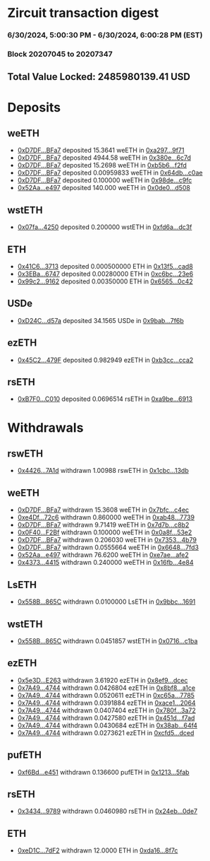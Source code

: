 # Zircuit transaction digest
### 6/30/2024, 5:00:30 PM - 6/30/2024, 6:00:28 PM (EST)
### Block 20207045 to 20207347

## Total Value Locked: 2485980139.41 USD

# Deposits
## weETH
- [0xD7DF...BFa7](https://etherscan.io/address/0xD7DF7E085214743530afF339aFC420c7c720BFa7) deposited 15.3641 weETH in [0xa297...9f71](https://etherscan.io/tx/0xD7DF7E085214743530afF339aFC420c7c720BFa7)
- [0xD7DF...BFa7](https://etherscan.io/address/0xD7DF7E085214743530afF339aFC420c7c720BFa7) deposited 4944.58 weETH in [0x380e...6c7d](https://etherscan.io/tx/0xD7DF7E085214743530afF339aFC420c7c720BFa7)
- [0xD7DF...BFa7](https://etherscan.io/address/0xD7DF7E085214743530afF339aFC420c7c720BFa7) deposited 15.2698 weETH in [0xb5b6...f2fd](https://etherscan.io/tx/0xD7DF7E085214743530afF339aFC420c7c720BFa7)
- [0xD7DF...BFa7](https://etherscan.io/address/0xD7DF7E085214743530afF339aFC420c7c720BFa7) deposited 0.00959833 weETH in [0x64db...c0ae](https://etherscan.io/tx/0xD7DF7E085214743530afF339aFC420c7c720BFa7)
- [0xD7DF...BFa7](https://etherscan.io/address/0xD7DF7E085214743530afF339aFC420c7c720BFa7) deposited 0.100000 weETH in [0x98de...c9fc](https://etherscan.io/tx/0xD7DF7E085214743530afF339aFC420c7c720BFa7)
- [0x52Aa...e497](https://etherscan.io/address/0x52Aa899454998Be5b000Ad077a46Bbe360F4e497) deposited 140.000 weETH in [0x0de0...d508](https://etherscan.io/tx/0x52Aa899454998Be5b000Ad077a46Bbe360F4e497)
## wstETH
- [0x07fa...4250](https://etherscan.io/address/0x07fa720B8AA926b1a23105c2d1a9d923D3624250) deposited 0.200000 wstETH in [0xfd6a...dc3f](https://etherscan.io/tx/0x07fa720B8AA926b1a23105c2d1a9d923D3624250)
## ETH
- [0x41C6...3713](https://etherscan.io/address/0x41C6540F8AcE467f7202C13CE723c45eB4053713) deposited 0.000500000 ETH in [0x13f5...cad8](https://etherscan.io/tx/0x41C6540F8AcE467f7202C13CE723c45eB4053713)
- [0x3EBa...6747](https://etherscan.io/address/0x3EBa70DCc918f2dfa1Da7115f7b963ec41c36747) deposited 0.00280000 ETH in [0xc6bc...23e6](https://etherscan.io/tx/0x3EBa70DCc918f2dfa1Da7115f7b963ec41c36747)
- [0x99c2...9162](https://etherscan.io/address/0x99c2965BF93236D9d0330072A485fF95BF169162) deposited 0.00350000 ETH in [0x6565...0c42](https://etherscan.io/tx/0x99c2965BF93236D9d0330072A485fF95BF169162)
## USDe
- [0xD24C...d57a](https://etherscan.io/address/0xD24Cfe2d0fa81369ca6291c28ac5426e16B6d57a) deposited 34.1565 USDe in [0x9bab...7f6b](https://etherscan.io/tx/0xD24Cfe2d0fa81369ca6291c28ac5426e16B6d57a)
## ezETH
- [0x45C2...479F](https://etherscan.io/address/0x45C2188Ec89ccE1F0d08b41fFE6C7EFB7E72479F) deposited 0.982949 ezETH in [0xb3cc...cca2](https://etherscan.io/tx/0x45C2188Ec89ccE1F0d08b41fFE6C7EFB7E72479F)
## rsETH
- [0xB7F0...C010](https://etherscan.io/address/0xB7F0e5aC670Ca9f7aC7132152dDd8B88E220C010) deposited 0.0696514 rsETH in [0xa9be...6913](https://etherscan.io/tx/0xB7F0e5aC670Ca9f7aC7132152dDd8B88E220C010)
# Withdrawals
## rswETH
- [0x4426...7A1d](https://etherscan.io/address/0x44269418c4FE84E8395dAF8d05688D0543467A1d) withdrawn 1.00988 rswETH in [0x1cbc...13db](https://etherscan.io/tx/0x44269418c4FE84E8395dAF8d05688D0543467A1d)
## weETH
- [0xD7DF...BFa7](https://etherscan.io/address/0xD7DF7E085214743530afF339aFC420c7c720BFa7) withdrawn 15.3608 weETH in [0x7bfc...c4ec](https://etherscan.io/tx/0xD7DF7E085214743530afF339aFC420c7c720BFa7)
- [0xe4Df...72c6](https://etherscan.io/address/0xe4Df09aA3a40Cc788deBdbEd57041EFC489A72c6) withdrawn 0.860000 weETH in [0xab48...7739](https://etherscan.io/tx/0xe4Df09aA3a40Cc788deBdbEd57041EFC489A72c6)
- [0xD7DF...BFa7](https://etherscan.io/address/0xD7DF7E085214743530afF339aFC420c7c720BFa7) withdrawn 9.71419 weETH in [0x7d7b...c8b2](https://etherscan.io/tx/0xD7DF7E085214743530afF339aFC420c7c720BFa7)
- [0x0F40...F2Bf](https://etherscan.io/address/0x0F40bffF0b58d442b042a4801662F94Fd37dF2Bf) withdrawn 0.100000 weETH in [0x0a8f...53e2](https://etherscan.io/tx/0x0F40bffF0b58d442b042a4801662F94Fd37dF2Bf)
- [0xD7DF...BFa7](https://etherscan.io/address/0xD7DF7E085214743530afF339aFC420c7c720BFa7) withdrawn 0.206030 weETH in [0x7353...4b79](https://etherscan.io/tx/0xD7DF7E085214743530afF339aFC420c7c720BFa7)
- [0xD7DF...BFa7](https://etherscan.io/address/0xD7DF7E085214743530afF339aFC420c7c720BFa7) withdrawn 0.0555664 weETH in [0x6648...7fd3](https://etherscan.io/tx/0xD7DF7E085214743530afF339aFC420c7c720BFa7)
- [0x52Aa...e497](https://etherscan.io/address/0x52Aa899454998Be5b000Ad077a46Bbe360F4e497) withdrawn 76.6200 weETH in [0xe7ae...afe2](https://etherscan.io/tx/0x52Aa899454998Be5b000Ad077a46Bbe360F4e497)
- [0x4373...4415](https://etherscan.io/address/0x4373C2A2203C0020D4AD3feab99B7b46EfD44415) withdrawn 0.240000 weETH in [0x16fb...4e84](https://etherscan.io/tx/0x4373C2A2203C0020D4AD3feab99B7b46EfD44415)
## LsETH
- [0x558B...865C](https://etherscan.io/address/0x558BC05E6aaCAC3Dda96C43FcD242a11AFd3865C) withdrawn 0.0100000 LsETH in [0x9bbc...1691](https://etherscan.io/tx/0x558BC05E6aaCAC3Dda96C43FcD242a11AFd3865C)
## wstETH
- [0x558B...865C](https://etherscan.io/address/0x558BC05E6aaCAC3Dda96C43FcD242a11AFd3865C) withdrawn 0.0451857 wstETH in [0x0716...c1ba](https://etherscan.io/tx/0x558BC05E6aaCAC3Dda96C43FcD242a11AFd3865C)
## ezETH
- [0x5e3D...E263](https://etherscan.io/address/0x5e3D413c7583F192AfB375F4Ec8856105F12E263) withdrawn 3.61920 ezETH in [0x8ef9...dcec](https://etherscan.io/tx/0x5e3D413c7583F192AfB375F4Ec8856105F12E263)
- [0x7A49...4744](https://etherscan.io/address/0x7A493Be5c2ce014cD049Bf178a1ac0Db1B434744) withdrawn 0.0426804 ezETH in [0x8bf8...a1ce](https://etherscan.io/tx/0x7A493Be5c2ce014cD049Bf178a1ac0Db1B434744)
- [0x7A49...4744](https://etherscan.io/address/0x7A493Be5c2ce014cD049Bf178a1ac0Db1B434744) withdrawn 0.0520611 ezETH in [0xc65a...7785](https://etherscan.io/tx/0x7A493Be5c2ce014cD049Bf178a1ac0Db1B434744)
- [0x7A49...4744](https://etherscan.io/address/0x7A493Be5c2ce014cD049Bf178a1ac0Db1B434744) withdrawn 0.0391884 ezETH in [0xace1...2064](https://etherscan.io/tx/0x7A493Be5c2ce014cD049Bf178a1ac0Db1B434744)
- [0x7A49...4744](https://etherscan.io/address/0x7A493Be5c2ce014cD049Bf178a1ac0Db1B434744) withdrawn 0.0407404 ezETH in [0x780f...3a72](https://etherscan.io/tx/0x7A493Be5c2ce014cD049Bf178a1ac0Db1B434744)
- [0x7A49...4744](https://etherscan.io/address/0x7A493Be5c2ce014cD049Bf178a1ac0Db1B434744) withdrawn 0.0427580 ezETH in [0x451d...f7ad](https://etherscan.io/tx/0x7A493Be5c2ce014cD049Bf178a1ac0Db1B434744)
- [0x7A49...4744](https://etherscan.io/address/0x7A493Be5c2ce014cD049Bf178a1ac0Db1B434744) withdrawn 0.0430684 ezETH in [0x38ab...64f4](https://etherscan.io/tx/0x7A493Be5c2ce014cD049Bf178a1ac0Db1B434744)
- [0x7A49...4744](https://etherscan.io/address/0x7A493Be5c2ce014cD049Bf178a1ac0Db1B434744) withdrawn 0.0273621 ezETH in [0xcfd5...dced](https://etherscan.io/tx/0x7A493Be5c2ce014cD049Bf178a1ac0Db1B434744)
## pufETH
- [0xf6Bd...e451](https://etherscan.io/address/0xf6Bd3D91446a96C8389a7A702d0f6cE864dFe451) withdrawn 0.136600 pufETH in [0x1213...5fab](https://etherscan.io/tx/0xf6Bd3D91446a96C8389a7A702d0f6cE864dFe451)
## rsETH
- [0x3434...9789](https://etherscan.io/address/0x34349c5569e7B846c3558961552D2202760A9789) withdrawn 0.0460980 rsETH in [0x24eb...0de7](https://etherscan.io/tx/0x34349c5569e7B846c3558961552D2202760A9789)
## ETH
- [0xeD1C...7dF2](https://etherscan.io/address/0xeD1C3A1c023C2904aD5BabA5a3fa9F24EF747dF2) withdrawn 12.0000 ETH in [0xda16...8f7c](https://etherscan.io/tx/0xeD1C3A1c023C2904aD5BabA5a3fa9F24EF747dF2)
